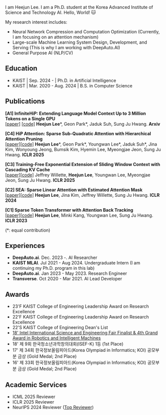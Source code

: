 I am Heejun Lee. I am a Ph.D. student at the Korea Advanced Institute of Science and Technology  AI. Hello, World! 🐱

My research interest includes:
- Neural Network Compression and Computation Optimization (Currently, I am focusing on an attention mechanism)
- Large-scale Machine Learning System Design, Development, and Serving (This is why I am working with DeepAuto.AI)
- General Purpose AI (NLP/CV)

## Education
- KAIST | Sep. 2024 - | Ph.D. in Artificial Intelligence
- KAIST | Mar. 2020 - Aug. 2024 | B.S. in Computer Science

## Publications
**[A1] InfiniteHiP: Extending Language Model Context Up to 3 Million Tokens on a Single GPU**  
[[paper]](https://arxiv.org/abs/2502.08910) [[code]](https://github.com/DeepAuto-AI/hip-attention) **Heejun Lee***, Geon Park*, Jaduk Suh, Sung Ju Hwang. **Arxiv**

**[C4] HiP Attention: Sparse Sub-Quadratic Attention with Hierarchical Attention Pruning**  
[[paper]](https://arxiv.org/abs/2406.09827)[[code]](https://github.com/DeepAuto-AI/hip-attention) **Heejun Lee***, Geon Park*, Youngwan Lee*, Jaduk Suh*, Jina Kim, Wonyoung Jeong, Bumsik Kim, Hyemin Lee, Myeongjae Jeon, Sung Ju Hwang. **ICLR 2025**

**[C3] Training-Free Exponential Extension of Sliding Window Context with Cascading KV Cache**  
[[paper]](https://arxiv.org/html/2406.17808v1)[[code]](https://github.com/jeffwillette/cascading_kv_cache) Jeffrey Willette, **Heejun Lee**, Youngwan Lee, Myeongjae Jeon, Sung Ju Hwang. **ICLR 2025**

**[C2] SEA: Sparse Linear Attention with Estimated Attention Mask**  
[[paper]](https://openreview.net/forum?id=JbcwfmYrob)[[code]](https://github.com/gmlwns2000/sea-attention) **Heejun Lee**, Jina Kim, Jeffrey Willette, Sung Ju Hwang. **ICLR 2024**

**[C1] Sparse Token Transformer with Attention Back Tracking**  
[[paper]](https://openreview.net/pdf?id=VV0hSE8AxCw)[[code]](https://github.com/gmlwns2000/sttabt) **Heejun Lee**, Minki Kang, Youngwan Lee, Sung Ju Hwang. **ICLR 2023**

(\*: equal contribution)

## Experiences
- **DeepAuto.ai**. Dec. 2023 -. AI Researcher
- **KAIST MLAI**. Jul 2021 - Aug 2024. Undergraduate Intern (I am continuing my Ph.D. program in this lab)
- **DeepAuto.ai**. Jan 2023 - May 2023. Research Engineer
- **Transverse**. Oct 2020 - Mar 2021. AI Lead Developer

## Awards

- 23'F KAIST College of Engineering Leadership Award on Research Excellence 
- 22'F KAIST College of Engineering Leadership Award on Research Excellence
- 22'S KAIST College of Engineering Dean's List
- [18' Intel International Science and Engineering Fair Finalist & 4th Grand Award in Robotics and Intelligent Machines](https://www.korea.kr/news/pressReleaseView.do?newsId=156270627)
- 18' 제 9회 한국청소년과학창의대회(ISEF-K) 1등 (1st Place)
- 17' 제 34회 한국정보올림피아드(Korea Olympiad in Informatics; KOI) 공모부분 금상 (Gold Medal; 2nd Place)
- 16' 제 33회 한국정보올림피아드(Korea Olympiad in Informatics; KOI) 공모부분 금상 (Gold Medal; 2nd Place)

## Academic Services
- ICML 2025 Reviewer
- ICLR 2025 Reviewer
- NeurIPS 2024 Reviewer ([Top Reviewer](https://neurips.cc/Conferences/2024/ProgramCommittee#top-reviewers))
